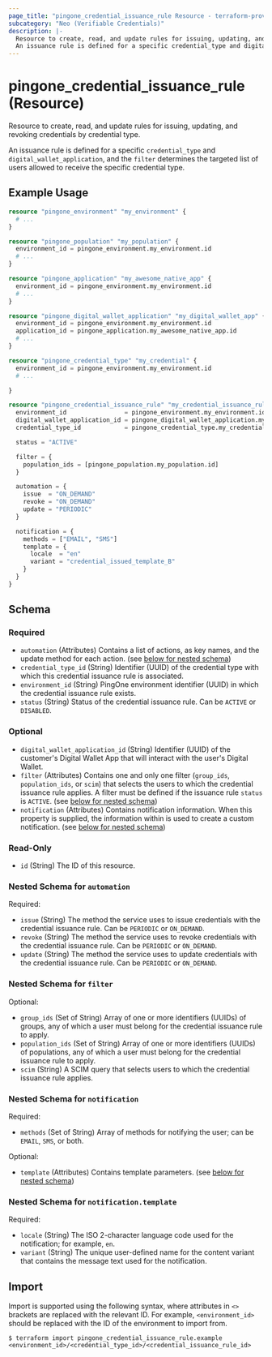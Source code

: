 ```yaml
---
page_title: "pingone_credential_issuance_rule Resource - terraform-provider-pingone"
subcategory: "Neo (Verifiable Credentials)"
description: |-
  Resource to create, read, and update rules for issuing, updating, and revoking credentials by credential type.
  An issuance rule is defined for a specific credential_type and digital_wallet_application, and the filter determines the targeted list of users allowed to receive the specific credential type.
---
```


# pingone_credential_issuance_rule (Resource)

Resource to create, read, and update rules for issuing, updating, and revoking credentials by credential type.

An issuance rule is defined for a specific `credential_type` and `digital_wallet_application`, and the `filter` determines the targeted list of users allowed to receive the specific credential type.

## Example Usage

```terraform
resource "pingone_environment" "my_environment" {
  # ...
}

resource "pingone_population" "my_population" {
  environment_id = pingone_environment.my_environment.id
  # ...
}

resource "pingone_application" "my_awesome_native_app" {
  environment_id = pingone_environment.my_environment.id
  # ...
}

resource "pingone_digital_wallet_application" "my_digital_wallet_app" {
  environment_id = pingone_environment.my_environment.id
  application_id = pingone_application.my_awesome_native_app.id
  # ...
}

resource "pingone_credential_type" "my_credential" {
  environment_id = pingone_environment.my_environment.id
  # ...

}

resource "pingone_credential_issuance_rule" "my_credential_issuance_rule" {
  environment_id                = pingone_environment.my_environment.id
  digital_wallet_application_id = pingone_digital_wallet_application.my_digital_wallet_app.id
  credential_type_id            = pingone_credential_type.my_credential.id

  status = "ACTIVE"

  filter = {
    population_ids = [pingone_population.my_population.id]
  }

  automation = {
    issue  = "ON_DEMAND"
    revoke = "ON_DEMAND"
    update = "PERIODIC"
  }

  notification = {
    methods = ["EMAIL", "SMS"]
    template = {
      locale  = "en"
      variant = "credential_issued_template_B"
    }
  }
}
```

<!-- schema generated by tfplugindocs -->
## Schema

### Required

- `automation` (Attributes) Contains a list of actions, as key names, and the update method for each action. (see [below for nested schema](#nestedatt--automation))
- `credential_type_id` (String) Identifier (UUID) of the credential type with which this credential issuance rule is associated.
- `environment_id` (String) PingOne environment identifier (UUID) in which the credential issuance rule exists.
- `status` (String) Status of the credential issuance rule. Can be `ACTIVE` or `DISABLED`.

### Optional

- `digital_wallet_application_id` (String) Identifier (UUID) of the customer's Digital Wallet App that will interact with the user's Digital Wallet.
- `filter` (Attributes) Contains one and only one filter (`group_ids`, `population_ids`, or `scim`) that selects the users to which the credential issuance rule applies. A filter must be defined if the issuance rule `status` is `ACTIVE`. (see [below for nested schema](#nestedatt--filter))
- `notification` (Attributes) Contains notification information. When this property is supplied, the information within is used to create a custom notification. (see [below for nested schema](#nestedatt--notification))

### Read-Only

- `id` (String) The ID of this resource.

<a id="nestedatt--automation"></a>
### Nested Schema for `automation`

Required:

- `issue` (String) The method the service uses to issue credentials with the credential issuance rule. Can be `PERIODIC` or `ON_DEMAND`.
- `revoke` (String) The method the service uses to revoke credentials with the credential issuance rule. Can be `PERIODIC` or `ON_DEMAND`.
- `update` (String) The method the service uses to update credentials with the credential issuance rule. Can be `PERIODIC` or `ON_DEMAND`.


<a id="nestedatt--filter"></a>
### Nested Schema for `filter`

Optional:

- `group_ids` (Set of String) Array of one or more identifiers (UUIDs) of groups, any of which a user must belong for the credential issuance rule to apply.
- `population_ids` (Set of String) Array of one or more identifiers (UUIDs) of populations, any of which a user must belong for the credential issuance rule to apply.
- `scim` (String) A SCIM query that selects users to which the credential issuance rule applies.


<a id="nestedatt--notification"></a>
### Nested Schema for `notification`

Required:

- `methods` (Set of String) Array of methods for notifying the user; can be `EMAIL`, `SMS`, or both.

Optional:

- `template` (Attributes) Contains template parameters. (see [below for nested schema](#nestedatt--notification--template))

<a id="nestedatt--notification--template"></a>
### Nested Schema for `notification.template`

Required:

- `locale` (String) The ISO 2-character language code used for the notification; for example, `en`.
- `variant` (String) The unique user-defined name for the content variant that contains the message text used for the notification.

## Import

Import is supported using the following syntax, where attributes in `<>` brackets are replaced with the relevant ID.  For example, `<environment_id>` should be replaced with the ID of the environment to import from.

```shell
$ terraform import pingone_credential_issuance_rule.example <environment_id>/<credential_type_id>/<credential_issuance_rule_id>
```
